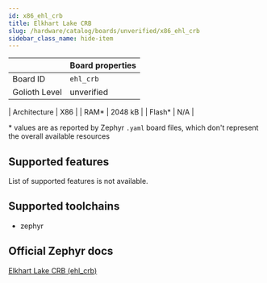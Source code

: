 ```yaml
---
id: x86_ehl_crb
title: Elkhart Lake CRB
slug: /hardware/catalog/boards/unverified/x86_ehl_crb
sidebar_class_name: hide-item
---
```


[//]: # (This is an auto-generated file, do not edit! Changes to it will be lost upon re-generation)



|                | Board properties     |
| -------------  | -------------------- |
| Board ID       | `ehl_crb` |
| Golioth Level  | unverified       |

| Architecture   | X86 |
| RAM*           | 2048 kB |
| Flash*         | N/A |

\* values are as reported by Zephyr `.yaml` board files, which don't represent the overall available resources



## Supported features

List of supported features is not available.

## Supported toolchains

* zephyr

## Official Zephyr docs

[Elkhart Lake CRB (ehl_crb)](https://docs.zephyrproject.org/latest/boards/x86/ehl_crb/doc/index.html)
